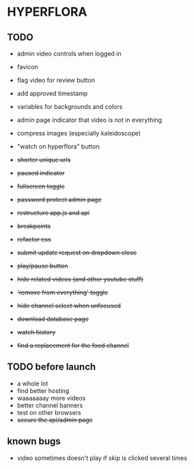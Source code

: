 # HYPERFLORA

## TODO
- admin video controls when logged in
- favicon
- flag video for review button
- add approved timestamp
- variables for backgrounds and colors
- admin page indicator that video is not in everything
- compress images (especially kaleidoscope)
- "watch on hyperflora" button

- ~~shorter unique urls~~
- ~~paused indicator~~
- ~~fullscreen toggle~~
- ~~password protect admin page~~
- ~~restructure app.js and api~~
- ~~breakpoints~~
- ~~refactor css~~
- ~~submit update request on dropdown close~~
- ~~play/pause button~~
- ~~hide related videos (and other youtube stuff)~~
- ~~'remove from everything' toggle~~
- ~~hide channel select when unfocused~~
- ~~download database page~~
- ~~watch history~~
- ~~find a replacement for the food channel~~

## TODO before launch
- a whole lot
- find better hosting
- waaaaaaay more videos
- better channel banners
- test on other browsers
- ~~secure the api/admin page~~

## known bugs
- video sometimes doesn't play if skip is clicked several times
